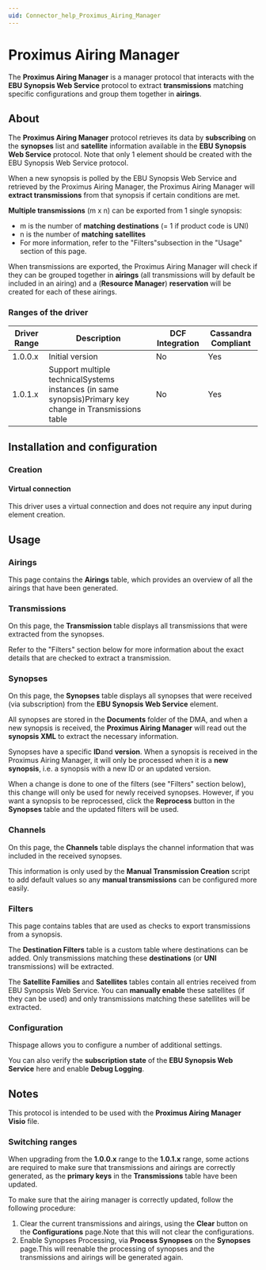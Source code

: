 ```yaml
---
uid: Connector_help_Proximus_Airing_Manager
---
```


# Proximus Airing Manager

The **Proximus Airing Manager** is a manager protocol that interacts with the **EBU Synopsis Web Service** protocol to extract **transmissions** matching specific configurations and group them together in **airings**.

## About

The **Proximus Airing Manager** protocol retrieves its data by **subscribing** on the **synopses** list and **satellite** information available in the **EBU Synopsis Web Service** protocol. Note that only 1 element should be created with the EBU Synopsis Web Service protocol.

When a new synopsis is polled by the EBU Synopsis Web Service and retrieved by the Proximus Airing Manager, the Proximus Airing Manager will **extract transmissions** from that synopsis if certain conditions are met.

**Multiple transmissions** (m x n) can be exported from 1 single synopsis:

- m is the number of **matching destinations** (= 1 if product code is UNI)
- n is the number of **matching satellites**
- For more information, refer to the "Filters"subsection in the "Usage" section of this page.

When transmissions are exported, the Proximus Airing Manager will check if they can be grouped together in **airings** (all transmissions will by default be included in an airing) and a (**Resource Manager**) **reservation** will be created for each of these airings.

### Ranges of the driver

| **Driver Range** | **Description**                                                                                         | **DCF Integration** | **Cassandra Compliant** |
|------------------|---------------------------------------------------------------------------------------------------------|---------------------|-------------------------|
| 1.0.0.x          | Initial version                                                                                         | No                  | Yes                     |
| 1.0.1.x          | Support multiple technicalSystems instances (in same synopsis)Primary key change in Transmissions table | No                  | Yes                     |

## Installation and configuration

### Creation

#### Virtual connection

This driver uses a virtual connection and does not require any input during element creation.

## Usage

### Airings

This page contains the **Airings** table, which provides an overview of all the airings that have been generated.

### Transmissions

On this page, the **Transmission** table displays all transmissions that were extracted from the synopses.

Refer to the "Filters" section below for more information about the exact details that are checked to extract a transmission.

### Synopses

On this page, the **Synopses** table displays all synopses that were received (via subscription) from the **EBU Synopsis Web Service** element.

All synopses are stored in the **Documents** folder of the DMA, and when a new synopsis is received, the **Proximus Airing Manager** will read out the **synopsis XML** to extract the necessary information.

Synopses have a specific **ID**and **version**. When a synopsis is received in the Proximus Airing Manager, it will only be processed when it is a **new synopsis**, i.e. a synopsis with a new ID or an updated version.

When a change is done to one of the filters (see "Filters" section below), this change will only be used for newly received synopses. However, if you want a synopsis to be reprocessed, click the **Reprocess** button in the **Synopses** table and the updated filters will be used.

### Channels

On this page, the **Channels** table displays the channel information that was included in the received synopses.

This information is only used by the **Manual Transmission Creation** script to add default values so any **manual transmissions** can be configured more easily.

### Filters

This page contains tables that are used as checks to export transmissions from a synopsis.

The **Destination Filters** table is a custom table where destinations can be added. Only transmissions matching these **destinations** (or **UNI** transmissions) will be extracted.

The **Satellite Families** and **Satellites** tables contain all entries received from EBU Synopsis Web Service. You can **manually enable** these satellites (if they can be used) and only transmissions matching these satellites will be extracted.

### Configuration

Thispage allows you to configure a number of additional settings.

You can also verify the **subscription state** of the **EBU Synopsis Web Service** here and enable **Debug Logging**.

## Notes

This protocol is intended to be used with the **Proximus Airing Manager Visio** file.

### Switching ranges

When upgrading from the **1.0.0.x** range to the **1.0.1.x** range, some actions are required to make sure that transmissions and airings are correctly generated, as the **primary keys** in the **Transmissions** table have been updated.

To make sure that the airing manager is correctly updated, follow the following procedure:

1.  Clear the current transmissions and airings, using the **Clear** button on the **Configurations** page.Note that this will not clear the configurations.
2.  Enable Synopses Processing, via **Process Synopses** on the **Synopses** page.This will reenable the processing of synopses and the transmissions and airings will be generated again.
